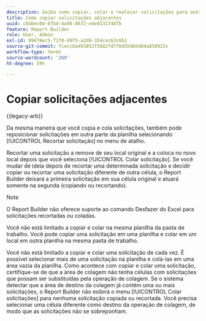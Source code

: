 ```yaml
---
description: Saiba como copiar, colar e realocar solicitações para outra parte da planilha.
title: Como copiar solicitações adjacentes
uuid: c8abec0d-6fbd-4a98-8672-ede81317487b
feature: Report Builder
role: User, Admin
exl-id: 99476ec5-f1f0-49f5-a2d8-354cec63c6b1
source-git-commit: fcecc8a493852f5682fd7fbd5b9bb484a850922c
workflow-type: tm+mt
source-wordcount: '269'
ht-degree: 59%

---
```


# Copiar solicitações adjacentes

{{legacy-arb}}

Da mesma maneira que você copia e cola solicitações, também pode reposicionar solicitações em outra parte da planilha selecionando [!UICONTROL Recortar solicitação] no menu de atalho.

Recortar uma solicitação a remove de seu local original e a coloca no novo local depois que você seleciona [!UICONTROL Colar solicitação]. Se você mudar de ideia depois de recortar uma determinada solicitação e decidir copiar ou recortar uma solicitação diferente de outra célula, o Report Builder deixará a primeira solicitação em sua célula original e atuará somente na segunda (copiando ou recortando).

>[!NOTE]
>
>O Report Builder não oferece suporte ao comando Desfazer do Excel para solicitações recortadas ou coladas.

Você não está limitado a copiar e colar na mesma planilha da pasta de trabalho. Você pode copiar uma solicitação em uma planilha e colar em um local em outra planilha na mesma pasta de trabalho.

Você não está limitado a copiar e colar uma solicitação de cada vez. É possível selecionar mais de uma solicitação na planilha e colá-las em uma área vazia da planilha. Como acontece com copiar e colar uma solicitação, certifique-se de que a área de colagem não tenha células com solicitações que possam ser substituídas pela operação de colagem. Se o sistema detectar que a área de destino da colagem já contém uma ou mais solicitações, o Report Builder não exibirá o menu [!UICONTROL Colar solicitações] para nenhuma solicitação copiada ou recortada. Você precisa selecionar uma célula diferente como destino da operação de colagem, de modo que as solicitações não se sobreponham.
